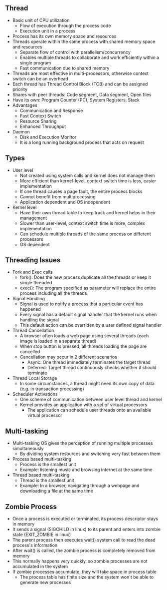 ## Thread
- Basic unit of CPU utilization
  - Flow of execution through the process code
  - Execution unit in a process
- Process has its own memory space and resources
- Threads operate within the same process with shared memory space and resources
  - Separate flow of control with parallelism/concurrency
  - Enables multiple threads to collaborate and work efficiently within a single program
  - Fast communication due to shared memory
- Threads are most effective in multi-processors, otherwise context switch can be an overhead
- Each thread has Thread Control Block (TCB) and can be assigned priority
- Shares with peer threads: Code segment, Data segment, Open files
- Have its own: Program Counter (PC), System Registers, Stack
- Advantages
  - Communication and Response
  - Fast Context Switch
  - Resource Sharing
  - Enhanced Throughput
- Daemon
  - Disk and Execution Monitor
  - It is a long running background process that acts on request

## Types
- User level
  - Not created using system calls and kernel does not manage them
  - More efficient than kernel-level, context switch time is less, easier implementation
  - If one thread causes a page fault, the entire process blocks
  - Cannot benefit from multiprocessing
  - Application dependent and OS independent
- Kernel level
  - Have their own thread table to keep track and kernel helps in their management
  - Slower than user-level, context switch time is more, complex implementation
  - Can schedule multiple threads of the same process on different processors
  - OS dependent

## Threading Issues
- Fork and Exec calls
  - fork(): Does the new process duplicate all the threads or keep it single threaded
  - exec(): The program specified as parameter will replace the entire process including all the threads
- Signal Handling
  - Signal is used to notify a process that a particular event has happened
  - Every signal has a default signal handler that the kernel runs when handling the signal
  - This default action can be overriden by a user defined signal handler
- Thread Cancellation
  - A browser often loads a web page using several threads (each image is loaded in a separate thread)
  - When stop button is pressed, all threads loading the page are cancelled
  - Cancellation may occur in 2 different scenarios
    - Async: One thread immediately terminates the target thread
    - Deferred: Target thread continuously checks whether it should terminate
- Thread Local Storage
  - In some circumstances, a thread might need its own copy of data (e.g. in transaction processing)
- Scheduler Activations
  - One scheme of communication between user level thread and kernel
  - Kernel provides an application with a set of virtual processors
    - The application can schedule user threads onto an available virtual processor

## Multi-tasking
- Multi-tasking OS gives the perception of running multiple processes simultaneously
  - By dividing system resources and switching very fast between them
- Process based multi-tasking
  - Process is the smallest unit
  - Example: listening music and browsing internet at the same time
- Thread based multi-tasking
  - Thread is the smallest unit
  - Example: In a browser, navigating through a webpage and downloading a file at the same time

## Zombie Process
- Once a process is executed or terminated, its process descriptor stays in memory
- It sends a signal (SIGCHILD in linux) to its parent and enters into zombie state (EXIT_ZOMBIE in linux)
- The parent process then executes wait() system call to read the dead process's information
- After wait() is called, the zombie process is completely removed from memory
- This normally happens very quickly, so zombie processes are not accumulated in the system
- If zombie processes accumulate, they will take space in process table
  - The process table has finite size and the system won't be able to generate new processes
